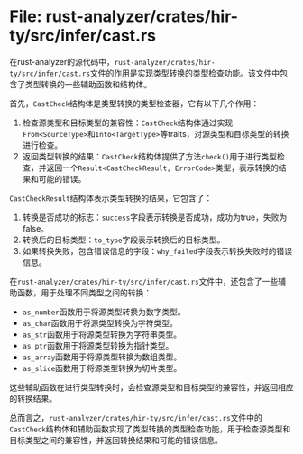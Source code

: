 # File: rust-analyzer/crates/hir-ty/src/infer/cast.rs

在rust-analyzer的源代码中，`rust-analyzer/crates/hir-ty/src/infer/cast.rs`文件的作用是实现类型转换的类型检查功能。该文件中包含了类型转换的一些辅助函数和结构体。

首先，`CastCheck`结构体是类型转换的类型检查器，它有以下几个作用：
1. 检查源类型和目标类型的兼容性：`CastCheck`结构体通过实现`From<SourceType>`和`Into<TargetType>`等traits，对源类型和目标类型的转换进行检查。
2. 返回类型转换的结果：`CastCheck`结构体提供了方法`check()`用于进行类型检查，并返回一个`Result<CastCheckResult, ErrorCode>`类型，表示转换的结果和可能的错误。

`CastCheckResult`结构体表示类型转换的结果，它包含了：
1. 转换是否成功的标志：`success`字段表示转换是否成功，成功为true，失败为false。
2. 转换后的目标类型：`to_type`字段表示转换后的目标类型。
3. 如果转换失败，包含错误信息的字段：`why_failed`字段表示转换失败时的错误信息。

在`rust-analyzer/crates/hir-ty/src/infer/cast.rs`文件中，还包含了一些辅助函数，用于处理不同类型之间的转换：
- `as_number`函数用于将源类型转换为数字类型。 
- `as_char`函数用于将源类型转换为字符类型。 
- `as_str`函数用于将源类型转换为字符串类型。
- `as_ptr`函数用于将源类型转换为指针类型。
- `as_array`函数用于将源类型转换为数组类型。
- `as_slice`函数用于将源类型转换为切片类型。

这些辅助函数在进行类型转换时，会检查源类型和目标类型的兼容性，并返回相应的转换结果。

总而言之，`rust-analyzer/crates/hir-ty/src/infer/cast.rs`文件中的`CastCheck`结构体和辅助函数实现了类型转换的类型检查功能，用于检查源类型和目标类型之间的兼容性，并返回转换结果和可能的错误信息。

